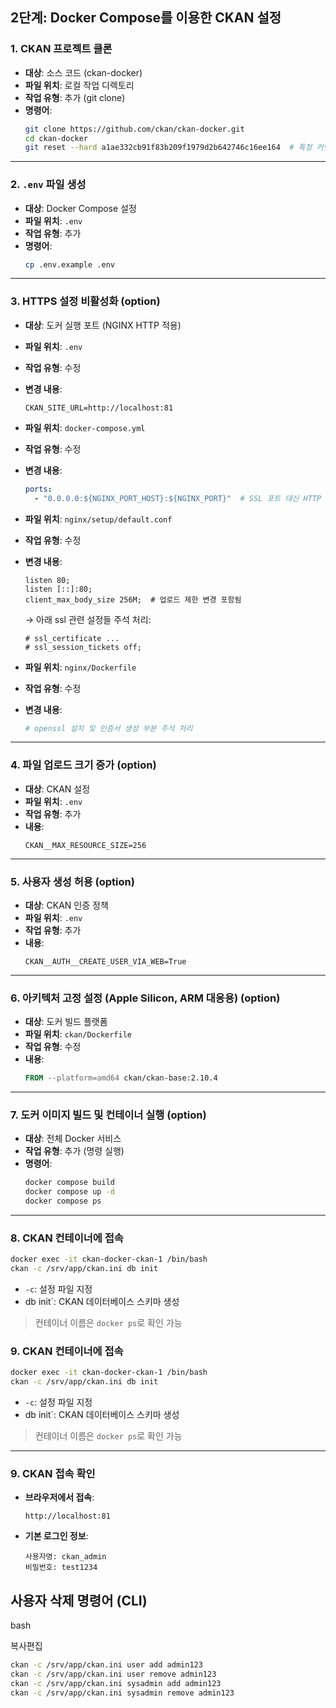 ## 2단계: Docker Compose를 이용한 CKAN 설정

### 1. CKAN 프로젝트 클론  
- **대상**: 소스 코드 (ckan-docker)  
- **파일 위치**: 로컬 작업 디렉토리  
- **작업 유형**: 추가 (git clone)  
- **명령어**:
  ```bash
  git clone https://github.com/ckan/ckan-docker.git
  cd ckan-docker
  git reset --hard a1ae332cb91f83b209f1979d2b642746c16ee164  # 특정 커밋으로 고정
  ```

---

### 2. `.env` 파일 생성  
- **대상**: Docker Compose 설정  
- **파일 위치**: `.env`  
- **작업 유형**: 추가  
- **명령어**:
  ```bash
  cp .env.example .env
  ```

---

### 3. HTTPS 설정 비활성화  (option)
- **대상**: 도커 실행 포트 (NGINX HTTP 적용)  
- **파일 위치**: `.env`  
- **작업 유형**: 수정  
- **변경 내용**:
  ```env
  CKAN_SITE_URL=http://localhost:81
  ```

- **파일 위치**: `docker-compose.yml`  
- **작업 유형**: 수정  
- **변경 내용**:
  ```yaml
  ports:
    - "0.0.0.0:${NGINX_PORT_HOST}:${NGINX_PORT}"  # SSL 포트 대신 HTTP 사용
  ```

- **파일 위치**: `nginx/setup/default.conf`  
- **작업 유형**: 수정  
- **변경 내용**:
  ```nginx
  listen 80;
  listen [::]:80;
  client_max_body_size 256M;  # 업로드 제한 변경 포함됨
  ```
  → 아래 ssl 관련 설정들 주석 처리:
  ```nginx
  # ssl_certificate ...
  # ssl_session_tickets off;
  ```

- **파일 위치**: `nginx/Dockerfile`  
- **작업 유형**: 수정  
- **변경 내용**:
  ```Dockerfile
  # openssl 설치 및 인증서 생성 부분 주석 처리
  ```

---

### 4. 파일 업로드 크기 증가  (option)
- **대상**: CKAN 설정  
- **파일 위치**: `.env`  
- **작업 유형**: 추가  
- **내용**:
  ```env
  CKAN__MAX_RESOURCE_SIZE=256
  ```

---

### 5. 사용자 생성 허용  (option)
- **대상**: CKAN 인증 정책  
- **파일 위치**: `.env`  
- **작업 유형**: 추가  
- **내용**:
  ```env
  CKAN__AUTH__CREATE_USER_VIA_WEB=True
  ```

---

### 6. 아키텍처 고정 설정 (Apple Silicon, ARM 대응용)  (option)
- **대상**: 도커 빌드 플랫폼  
- **파일 위치**: `ckan/Dockerfile`  
- **작업 유형**: 수정  
- **내용**:
  ```dockerfile
  FROM --platform=amd64 ckan/ckan-base:2.10.4
  ```

---

### 7. 도커 이미지 빌드 및 컨테이너 실행  (option)
- **대상**: 전체 Docker 서비스  
- **작업 유형**: 추가 (명령 실행)  
- **명령어**:
  ```bash
  docker compose build
  docker compose up -d
  docker compose ps
  ```

---
### 8. CKAN 컨테이너에 접속

``` bash
docker exec -it ckan-docker-ckan-1 /bin/bash
ckan -c /srv/app/ckan.ini db init
```
- `-c`: 설정 파일 지정
-  db init`: CKAN 데이터베이스 스키마 생성

> 컨테이너 이름은 `docker ps`로 확인 가능

### 9. CKAN 컨테이너에 접속

``` bash
docker exec -it ckan-docker-ckan-1 /bin/bash
ckan -c /srv/app/ckan.ini db init
```
- `-c`: 설정 파일 지정
-  db init`: CKAN 데이터베이스 스키마 생성

> 컨테이너 이름은 `docker ps`로 확인 가능

---
### 9. CKAN 접속 확인  
- **브라우저에서 접속**:  
  ```
  http://localhost:81
  ```
- **기본 로그인 정보**:  
  ```
  사용자명: ckan_admin
  비밀번호: test1234
  ```




## 사용자 삭제 명령어 (CLI)

bash

복사편집

``` bash
ckan -c /srv/app/ckan.ini user add admin123
ckan -c /srv/app/ckan.ini user remove admin123
ckan -c /srv/app/ckan.ini sysadmin add admin123
ckan -c /srv/app/ckan.ini sysadmin remove admin123
```
